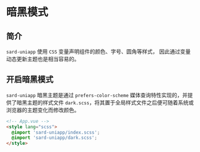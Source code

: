 # 暗黑模式

## 简介

`sard-uniapp` 使用 `CSS` 变量声明组件的颜色、字号、圆角等样式，
因此通过变量动态更新主题也是相当容易的。

## 开启暗黑模式

`sard-uniapp` 暗黑主题是通过 `prefers-color-scheme` 媒体查询特性实现的，并提供了暗黑主题的样式文件 `dark.scss`，将其置于全局样式文件之后便可随着系统或浏览器的主题变化而修改颜色。

```html
<!-- App.vue -->
<style lang="scss">
  @import 'sard-uniapp/index.scss';
  @import 'sard-uniapp/dark.scss';
</style>
```
